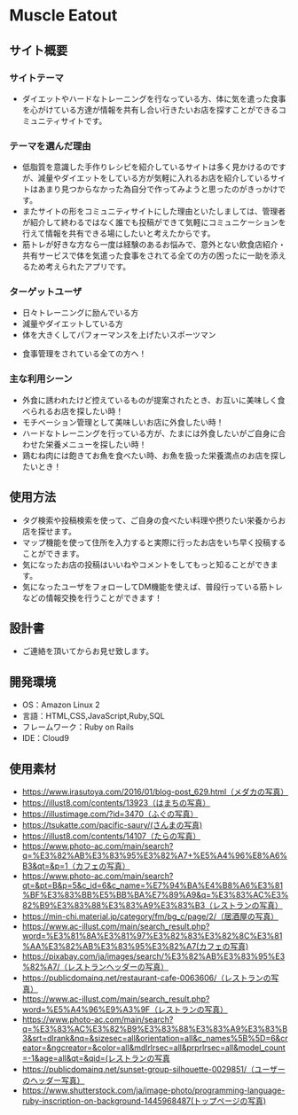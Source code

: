 # Muscle Eatout

## サイト概要



### サイトテーマ
  * ダイエットやハードなトレーニングを行なっている方、体に気を遣った食事を心がけている方達が情報を共有し合い行きたいお店を探すことができるコミュニティサイトです。

### テーマを選んだ理由
  * 低脂質を意識した手作りレシピを紹介しているサイトは多く見かけるのですが、減量やダイエットをしている方が気軽に入れるお店を紹介しているサイトはあまり見つからなかった為自分で作ってみようと思ったのがきっかけです。
  * またサイトの形をコミュニティサイトにした理由といたしましては、管理者が紹介して終わるではなく誰でも投稿ができて気軽にコミュニケーションを行えて情報を共有できる場にしたいと考えたからです。
  * 筋トレが好きな方なら一度は経験のあるお悩みで、意外とない飲食店紹介・共有サービスで体を気遣った食事をされてる全ての方の困ったに一助を添えるため考えられたアプリです。

### ターゲットユーザ
  * 日々トレーニングに励んでいる方
  * 減量やダイエットしている方
  * 体を大きくしてパフォーマンスを上げたいスポーツマン
  - 食事管理をされている全ての方へ！

### 主な利用シーン
  * 外食に誘われたけど控えているものが提案されたとき、お互いに美味しく食べられるお店を探したい時！
  * モチベーション管理として美味しいお店に外食したい時！
  * ハードなトレーニングを行っている方が、たまには外食したいがご自身に合わせた栄養メニューを探したい時！
  * 鶏むね肉には飽きてお魚を食べたい時、お魚を扱った栄養満点のお店を探したいとき！

## 使用方法
  * タグ検索や投稿検索を使って、ご自身の食べたい料理や摂りたい栄養からお店を探せます。
  * マップ機能を使って住所を入力すると実際に行ったお店をいち早く投稿することができます。
  * 気になったお店の投稿はいいねやコメントをしてもっと知ることができます。
  * 気になったユーザをフォローしてDM機能を使えば、普段行っている筋トレなどの情報交換を行うことができます！

## 設計書
  * ご連絡を頂いてからお見せ致します。

## 開発環境
- OS：Amazon Linux 2
- 言語：HTML,CSS,JavaScript,Ruby,SQL
- フレームワーク：Ruby on Rails
- IDE：Cloud9

## 使用素材
- https://www.irasutoya.com/2016/01/blog-post_629.html（メダカの写真）
- https://illust8.com/contents/13923（はまちの写真）
- https://illustimage.com/?id=3470（ふぐの写真）
- https://tsukatte.com/pacific-saury/(さんまの写真)
- https://illust8.com/contents/14107（たらの写真）
- https://www.photo-ac.com/main/search?q=%E3%82%AB%E3%83%95%E3%82%A7+%E5%A4%96%E8%A6%B3&qt=&p=1（カフェの写真）
- https://www.photo-ac.com/main/search?qt=&pt=B&p=5&c_id=6&c_name=%E7%94%BA%E4%B8%A6%E3%81%BF%E3%83%BB%E5%BB%BA%E7%89%A9&q=%E3%83%AC%E3%82%B9%E3%83%88%E3%83%A9%E3%83%B3（レストランの写真）
- https://min-chi.material.jp/category/fm/bg_c/page/2/（居酒屋の写真）
- https://www.ac-illust.com/main/search_result.php?word=%E3%81%8A%E3%81%97%E3%82%83%E3%82%8C%E3%81%AA%E3%82%AB%E3%83%95%E3%82%A7(カフェの写真)
- https://pixabay.com/ja/images/search/%E3%82%AB%E3%83%95%E3%82%A7/（レストランヘッダーの写真）
- https://publicdomainq.net/restaurant-cafe-0063606/（レストランの写真）
- https://www.ac-illust.com/main/search_result.php?word=%E5%A4%96%E9%A3%9F（レストランの写真）
- https://www.photo-ac.com/main/search?q=%E3%83%AC%E3%82%B9%E3%83%88%E3%83%A9%E3%83%B3&srt=dlrank&nq=&sizesec=all&orientation=all&c_names%5B%5D=6&creator=&ngcreator=&color=all&mdlrlrsec=all&prprlrsec=all&model_count=-1&age=all&qt=&qid=(レストランの写真
- https://publicdomainq.net/sunset-group-silhouette-0029851/（ユーザーのヘッダー写真）
- https://www.shutterstock.com/ja/image-photo/programming-language-ruby-inscription-on-background-1445968487(トップページの写真)